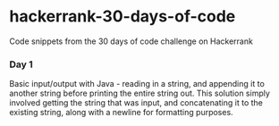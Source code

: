 # hackerrank-30-days-of-code
Code snippets from the 30 days of code challenge on Hackerrank

### Day 1
Basic input/output with Java - reading in a string, and appending it to another string before printing the entire string out. This solution simply involved getting the string that was input, and concatenating it to the existing string, along with a newline for formatting purposes.

